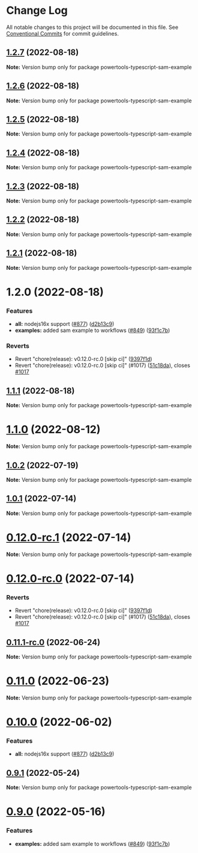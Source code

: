 # Change Log

All notable changes to this project will be documented in this file.
See [Conventional Commits](https://conventionalcommits.org) for commit guidelines.

## [1.2.7](https://github.com/dreamorosi/aws-lambda-powertools-typescript/compare/v1.2.6...v1.2.7) (2022-08-18)

**Note:** Version bump only for package powertools-typescript-sam-example





## [1.2.6](https://github.com/dreamorosi/aws-lambda-powertools-typescript/compare/v1.2.5...v1.2.6) (2022-08-18)

**Note:** Version bump only for package powertools-typescript-sam-example





## [1.2.5](https://github.com/dreamorosi/aws-lambda-powertools-typescript/compare/v1.2.4...v1.2.5) (2022-08-18)

**Note:** Version bump only for package powertools-typescript-sam-example





## [1.2.4](https://github.com/dreamorosi/aws-lambda-powertools-typescript/compare/v1.2.3...v1.2.4) (2022-08-18)

**Note:** Version bump only for package powertools-typescript-sam-example





## [1.2.3](https://github.com/dreamorosi/aws-lambda-powertools-typescript/compare/v1.2.2...v1.2.3) (2022-08-18)

**Note:** Version bump only for package powertools-typescript-sam-example





## [1.2.2](https://github.com/dreamorosi/aws-lambda-powertools-typescript/compare/v1.2.1...v1.2.2) (2022-08-18)

**Note:** Version bump only for package powertools-typescript-sam-example





## [1.2.1](https://github.com/dreamorosi/aws-lambda-powertools-typescript/compare/v1.2.0...v1.2.1) (2022-08-18)

**Note:** Version bump only for package powertools-typescript-sam-example





# 1.2.0 (2022-08-18)


### Features

* **all:** nodejs16x support ([#877](https://github.com/dreamorosi/aws-lambda-powertools-typescript/issues/877)) ([d2b13c9](https://github.com/dreamorosi/aws-lambda-powertools-typescript/commit/d2b13c945adb1a74b7c5f76d45f28a6979ce6429))
* **examples:** added sam example to workflows ([#849](https://github.com/dreamorosi/aws-lambda-powertools-typescript/issues/849)) ([93f1c7b](https://github.com/dreamorosi/aws-lambda-powertools-typescript/commit/93f1c7b55cb159dfcbbcb41149ccec7fd5db1660))


### Reverts

* Revert "chore(release): v0.12.0-rc.0 [skip ci]" ([9397f1d](https://github.com/dreamorosi/aws-lambda-powertools-typescript/commit/9397f1d3624eb0bfbeb5e4c2702ae51e558a5b4a))
* Revert "chore(release): v0.12.0-rc.0 [skip ci]" (#1017) ([51c18da](https://github.com/dreamorosi/aws-lambda-powertools-typescript/commit/51c18da20db434f8b12f320e5074e3e0a146046e)), closes [#1017](https://github.com/dreamorosi/aws-lambda-powertools-typescript/issues/1017)





## [1.1.1](https://github.com/awslabs/aws-lambda-powertools-typescript/compare/v1.1.0...v1.1.1) (2022-08-18)

**Note:** Version bump only for package powertools-typescript-sam-example





# [1.1.0](https://github.com/awslabs/aws-lambda-powertools-typescript/compare/v1.0.2...v1.1.0) (2022-08-12)

**Note:** Version bump only for package powertools-typescript-sam-example





## [1.0.2](https://github.com/awslabs/aws-lambda-powertools-typescript/compare/v1.0.1...v1.0.2) (2022-07-19)

**Note:** Version bump only for package powertools-typescript-sam-example





## [1.0.1](https://github.com/awslabs/aws-lambda-powertools-typescript/compare/v0.12.0-rc.1...v1.0.1) (2022-07-14)

**Note:** Version bump only for package powertools-typescript-sam-example





# [0.12.0-rc.1](https://github.com/awslabs/aws-lambda-powertools-typescript/compare/v0.12.0-rc.0...v0.12.0-rc.1) (2022-07-14)

**Note:** Version bump only for package powertools-typescript-sam-example





# [0.12.0-rc.0](https://github.com/awslabs/aws-lambda-powertools-typescript/compare/v0.11.1-rc.0...v0.12.0-rc.0) (2022-07-14)


### Reverts

* Revert "chore(release): v0.12.0-rc.0 [skip ci]" ([9397f1d](https://github.com/awslabs/aws-lambda-powertools-typescript/commit/9397f1d3624eb0bfbeb5e4c2702ae51e558a5b4a))
* Revert "chore(release): v0.12.0-rc.0 [skip ci]" (#1017) ([51c18da](https://github.com/awslabs/aws-lambda-powertools-typescript/commit/51c18da20db434f8b12f320e5074e3e0a146046e)), closes [#1017](https://github.com/awslabs/aws-lambda-powertools-typescript/issues/1017)





## [0.11.1-rc.0](https://github.com/awslabs/aws-lambda-powertools-typescript/compare/v0.11.0...v0.11.1-rc.0) (2022-06-24)

**Note:** Version bump only for package powertools-typescript-sam-example





# [0.11.0](https://github.com/awslabs/aws-lambda-powertools-typescript/compare/v0.10.0...v0.11.0) (2022-06-23)

**Note:** Version bump only for package powertools-typescript-sam-example





# [0.10.0](https://github.com/awslabs/aws-lambda-powertools-typescript/compare/v0.9.1...v0.10.0) (2022-06-02)


### Features

* **all:** nodejs16x support ([#877](https://github.com/awslabs/aws-lambda-powertools-typescript/issues/877)) ([d2b13c9](https://github.com/awslabs/aws-lambda-powertools-typescript/commit/d2b13c945adb1a74b7c5f76d45f28a6979ce6429))





## [0.9.1](https://github.com/awslabs/aws-lambda-powertools-typescript/compare/v0.9.0...v0.9.1) (2022-05-24)

**Note:** Version bump only for package powertools-typescript-sam-example





# [0.9.0](https://github.com/awslabs/aws-lambda-powertools-typescript/compare/v0.8.1...v0.9.0) (2022-05-16)


### Features

* **examples:** added sam example to workflows ([#849](https://github.com/awslabs/aws-lambda-powertools-typescript/issues/849)) ([93f1c7b](https://github.com/awslabs/aws-lambda-powertools-typescript/commit/93f1c7b55cb159dfcbbcb41149ccec7fd5db1660))
